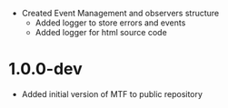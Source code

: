 * Created Event Management and observers structure
  * Added logger to store errors and events
  * Added logger for html source code

1.0.0-dev
=============
* Added initial version of MTF to public repository

